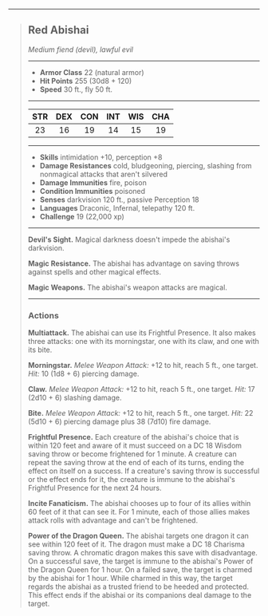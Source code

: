 ***
> ## Red Abishai
> *Medium fiend (devil), lawful evil*
> 
> ***
> 
> - **Armor Class** 22 (natural armor)
> - **Hit Points** 255 (30d8 + 120)
> - **Speed** 30 ft., fly 50 ft.
> 
> ***
> 
> |STR|DEX|CON|INT|WIS|CHA|
> |:---:|:---:|:---:|:---:|:---:|:---:|
> |23|16|19|14|15|19|
> 
> ***
> 
> - **Skills** intimidation +10, perception +8
> - **Damage Resistances** cold, bludgeoning, piercing, slashing from nonmagical attacks that aren't silvered
> - **Damage Immunities** fire, poison
> - **Condition Immunities** poisoned
> - **Senses** darkvision 120 ft., passive Perception 18
> - **Languages** Draconic, Infernal, telepathy 120 ft.
> - **Challenge** 19 (22,000 xp)
> 
> ***
> 
> **Devil's Sight.** Magical darkness doesn't impede the abishai's darkvision.
> 
> **Magic Resistance.** The abishai has advantage on saving throws against spells and other magical effects.
> 
> **Magic Weapons.** The abishai's weapon attacks are magical.
> 
> ***
> 
> ### Actions
> **Multiattack.** The abishai can use its Frightful Presence. It also makes three attacks: one with its morningstar, one with its claw, and one with its bite.
> 
> **Morningstar.** *Melee Weapon Attack:* +12 to hit, reach 5 ft., one target. *Hit:* 10 (1d8 + 6) piercing damage.
> 
> **Claw.** *Melee Weapon Attack:* +12 to hit, reach 5 ft., one target. *Hit:* 17 (2d10 + 6) slashing damage.
> 
> **Bite.** *Melee Weapon Attack:* +12 to hit, reach 5 ft., one target. *Hit:* 22 (5d10 + 6) piercing damage plus 38 (7d10) fire damage.
> 
> **Frightful Presence.** Each creature of the abishai's choice that is within 120 feet and aware of it must succeed on a DC 18 Wisdom saving throw or become frightened for 1 minute. A creature can repeat the saving throw at the end of each of its turns, ending the effect on itself on a success. If a creature's saving throw is successful or the effect ends for it, the creature is immune to the abishai's Frightful Presence for the next 24 hours.
> 
> **Incite Fanaticism.** The abishai chooses up to four of its allies within 60 feet of it that can see it. For 1 minute, each of those allies makes attack rolls with advantage and can't be frightened.
> 
> **Power of the Dragon Queen.** The abishai targets one dragon it can see within 120 feet of it. The dragon must make a DC 18 Charisma saving throw. A chromatic dragon makes this save with disadvantage. On a successful save, the target is immune to the abishai's Power of the Dragon Queen for 1 hour. On a failed save, the target is charmed by the abishai for 1 hour. While charmed in this way, the target regards the abishai as a trusted friend to be heeded and protected. This effect ends if the abishai or its companions deal damage to the target.